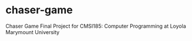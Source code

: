 # chaser-game

Chaser Game Final Project for CMSI185: Computer Programming at Loyola Marymount University
